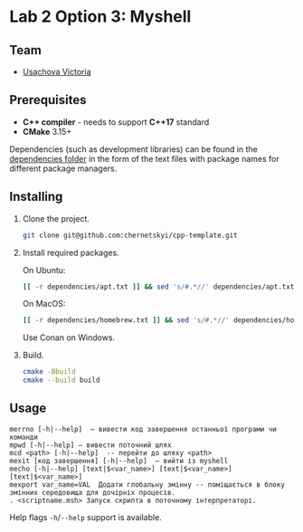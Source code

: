 # Lab 2 Option 3: Myshell

## Team

 - [Usachova Victoria](https://github.com/Vizzzka)

## Prerequisites

 - **C++ compiler** - needs to support **C++17** standard
 - **CMake** 3.15+
 
Dependencies (such as development libraries) can be found in the [dependencies folder](./dependencies) in the form of the text files with package names for different package managers.

## Installing

1. Clone the project.
    ```bash
    git clone git@github.com:chernetskyi/cpp-template.git
    ```
2. Install required packages.

   On Ubuntu:
   ```bash
   [[ -r dependencies/apt.txt ]] && sed 's/#.*//' dependencies/apt.txt | xargs sudo apt-get install -y
   ```
   On MacOS:
   ```bash
   [[ -r dependencies/homebrew.txt ]] && sed 's/#.*//' dependencies/homebrew.txt | xargs brew install
   ```
   Use Conan on Windows.
3. Build.
    ```bash
    cmake -Bbuild
    cmake --build build
    ```

## Usage

```
merrno [-h|--help]  – вивести код завершення останньої програми чи команди
mpwd [-h|--help] – вивести поточний шлях
mcd <path> [-h|--help]  -- перейти до шляху <path>
mexit [код завершення] [-h|--help]  – вийти із myshell
mecho [-h|--help] [text|$<var_name>] [text|$<var_name>]  [text|$<var_name>]
mexport var_name=VAL  Додати глобальну змінну -- поміщається в блоку змінних середовища для дочірніх процесів.
. <scriptname.msh> Запуск скрипта в поточному інтерпретаторі.
```


Help flags `-h`/`--help` support is available.

